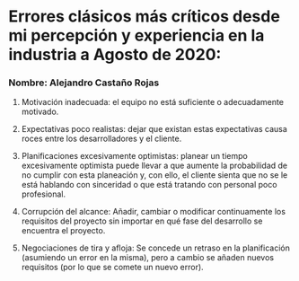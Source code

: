 # Errores clásicos más críticos desde mi percepción y experiencia en la industria a Agosto de 2020:

### Nombre: Alejandro Castaño Rojas

1. Motivación inadecuada: el equipo no está suficiente o adecuadamente motivado.

2. Expectativas poco realistas: dejar que existan estas expectativas causa roces entre los desarrolladores y el cliente.

3. Planificaciones excesivamente optimistas: planear un tiempo excesivamente optimista puede llevar a que aumente la probabilidad de no cumplir con esta planeación y, con ello, el cliente sienta que no se le está hablando con sinceridad o que está tratando con personal poco profesional.

4. Corrupción del alcance: Añadir, cambiar o modificar continuamente los requisitos del proyecto sin importar en qué fase del desarrollo se encuentra el proyecto.

5. Negociaciones de tira y afloja: Se concede un retraso en la planificación (asumiendo un error en la misma), pero a cambio se añaden nuevos requisitos (por lo que se comete un nuevo error).